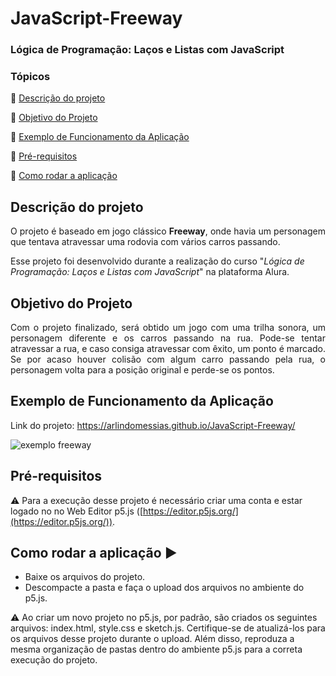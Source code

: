 <h1>JavaScript-Freeway</h1> 
<h3>Lógica de Programação: Laços e Listas com JavaScript</h3>

### Tópicos 

:small_blue_diamond: [Descrição do projeto](#descrição-do-projeto)

:small_blue_diamond: [Objetivo do Projeto](#objetivo-do-projeto)

:small_blue_diamond: [Exemplo de Funcionamento da Aplicação](#exemplo-de-funcionamento-da-aplicação)

:small_blue_diamond: [Pré-requisitos](#pré-requisitos)

:small_blue_diamond: [Como rodar a aplicação](#como-rodar-a-aplicação-arrow_forward)


## Descrição do projeto 

<p align="justify">
  O projeto é baseado em jogo clássico <b>Freeway</b>, onde havia um personagem que tentava atravessar uma rodovia com vários carros passando.
<p>Esse projeto foi desenvolvido durante a realização do curso "<em>Lógica de Programação: Laços e Listas com JavaScript</em>" na plataforma Alura.
</p>

## Objetivo do Projeto
<p align="justify">
Com o projeto finalizado, será obtido um jogo com uma trilha sonora, um personagem diferente e os carros passando na rua. Pode-se tentar atravessar a rua, e caso consiga atravessar com êxito, um ponto é marcado. Se por acaso houver colisão com algum carro passando pela rua, o personagem volta para a posição original e perde-se os pontos.
</p>

## Exemplo de Funcionamento da Aplicação
Link do projeto: https://arlindomessias.github.io/JavaScript-Freeway/

![exemplo freeway](https://github.com/ArlindoMessias/JavaScript-Freeway/assets/47644068/58b73435-4a94-49d5-88cd-cc3b256959c2)

## Pré-requisitos

:warning: Para a execução desse projeto é necessário criar uma conta e estar logado no no Web Editor p5.js ([https://editor.p5js.org/](https://editor.p5js.org/)).

## Como rodar a aplicação :arrow_forward:

 - Baixe os arquivos do projeto. 
 - Descompacte a pasta e faça o upload dos arquivos no ambiente do p5.js.
 
 :warning: Ao criar um novo projeto no p5.js, por padrão, são criados os seguintes arquivos: index.html, style.css e sketch.js. Certifique-se de atualizá-los para os arquivos desse projeto durante o upload. Além disso, reproduza a mesma organização de pastas dentro do ambiente p5.js para a correta execução do projeto.
